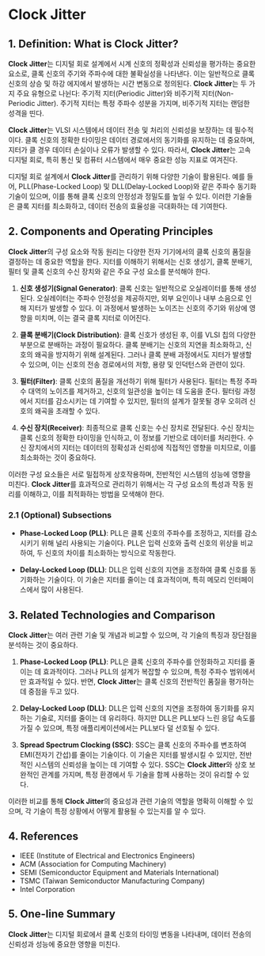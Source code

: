 # Clock Jitter

## 1. Definition: What is **Clock Jitter**?
**Clock Jitter**는 디지털 회로 설계에서 시계 신호의 정확성과 신뢰성을 평가하는 중요한 요소로, 클록 신호의 주기와 주파수에 대한 불확실성을 나타낸다. 이는 일반적으로 클록 신호의 상승 및 하강 에지에서 발생하는 시간 변동으로 정의된다. **Clock Jitter**는 두 가지 주요 유형으로 나뉜다: 주기적 지터(Periodic Jitter)와 비주기적 지터(Non-Periodic Jitter). 주기적 지터는 특정 주파수 성분을 가지며, 비주기적 지터는 랜덤한 성격을 띤다.

**Clock Jitter**는 VLSI 시스템에서 데이터 전송 및 처리의 신뢰성을 보장하는 데 필수적이다. 클록 신호의 정확한 타이밍은 데이터 경로에서의 동기화를 유지하는 데 중요하며, 지터가 클 경우 데이터 손실이나 오류가 발생할 수 있다. 따라서, **Clock Jitter**는 고속 디지털 회로, 특히 통신 및 컴퓨터 시스템에서 매우 중요한 성능 지표로 여겨진다. 

디지털 회로 설계에서 **Clock Jitter**를 관리하기 위해 다양한 기술이 활용된다. 예를 들어, PLL(Phase-Locked Loop) 및 DLL(Delay-Locked Loop)와 같은 주파수 동기화 기술이 있으며, 이를 통해 클록 신호의 안정성과 정밀도를 높일 수 있다. 이러한 기술들은 클록 지터를 최소화하고, 데이터 전송의 효율성을 극대화하는 데 기여한다.

## 2. Components and Operating Principles
**Clock Jitter**의 구성 요소와 작동 원리는 다양한 전자 기기에서의 클록 신호의 품질을 결정하는 데 중요한 역할을 한다. 지터를 이해하기 위해서는 신호 생성기, 클록 분배기, 필터 및 클록 신호의 수신 장치와 같은 주요 구성 요소를 분석해야 한다.

1. **신호 생성기(Signal Generator)**: 클록 신호는 일반적으로 오실레이터를 통해 생성된다. 오실레이터는 주파수 안정성을 제공하지만, 외부 요인이나 내부 소음으로 인해 지터가 발생할 수 있다. 이 과정에서 발생하는 노이즈는 신호의 주기와 위상에 영향을 미치며, 이는 결국 클록 지터로 이어진다.

2. **클록 분배기(Clock Distribution)**: 클록 신호가 생성된 후, 이를 VLSI 칩의 다양한 부분으로 분배하는 과정이 필요하다. 클록 분배기는 신호의 지연을 최소화하고, 신호의 왜곡을 방지하기 위해 설계된다. 그러나 클록 분배 과정에서도 지터가 발생할 수 있으며, 이는 신호의 전송 경로에서의 저항, 용량 및 인덕턴스와 관련이 있다.

3. **필터(Filter)**: 클록 신호의 품질을 개선하기 위해 필터가 사용된다. 필터는 특정 주파수 대역의 노이즈를 제거하고, 신호의 일관성을 높이는 데 도움을 준다. 필터링 과정에서 지터를 감소시키는 데 기여할 수 있지만, 필터의 설계가 잘못될 경우 오히려 신호의 왜곡을 초래할 수 있다.

4. **수신 장치(Receiver)**: 최종적으로 클록 신호는 수신 장치로 전달된다. 수신 장치는 클록 신호의 정확한 타이밍을 인식하고, 이 정보를 기반으로 데이터를 처리한다. 수신 장치에서의 지터는 데이터의 정확성과 신뢰성에 직접적인 영향을 미치므로, 이를 최소화하는 것이 중요하다.

이러한 구성 요소들은 서로 밀접하게 상호작용하며, 전반적인 시스템의 성능에 영향을 미친다. **Clock Jitter**를 효과적으로 관리하기 위해서는 각 구성 요소의 특성과 작동 원리를 이해하고, 이를 최적화하는 방법을 모색해야 한다.

### 2.1 (Optional) Subsections
- **Phase-Locked Loop (PLL)**: PLL은 클록 신호의 주파수를 조정하고, 지터를 감소시키기 위해 널리 사용되는 기술이다. PLL은 입력 신호와 출력 신호의 위상을 비교하여, 두 신호의 차이를 최소화하는 방식으로 작동한다.
  
- **Delay-Locked Loop (DLL)**: DLL은 입력 신호의 지연을 조정하여 클록 신호를 동기화하는 기술이다. 이 기술은 지터를 줄이는 데 효과적이며, 특히 메모리 인터페이스에서 많이 사용된다.

## 3. Related Technologies and Comparison
**Clock Jitter**는 여러 관련 기술 및 개념과 비교할 수 있으며, 각 기술의 특징과 장단점을 분석하는 것이 중요하다. 

1. **Phase-Locked Loop (PLL)**: PLL은 클록 신호의 주파수를 안정화하고 지터를 줄이는 데 효과적이다. 그러나 PLL의 설계가 복잡할 수 있으며, 특정 주파수 범위에서만 효과적일 수 있다. 반면, **Clock Jitter**는 클록 신호의 전반적인 품질을 평가하는 데 중점을 두고 있다.

2. **Delay-Locked Loop (DLL)**: DLL은 입력 신호의 지연을 조정하여 동기화를 유지하는 기술로, 지터를 줄이는 데 유리하다. 하지만 DLL은 PLL보다 느린 응답 속도를 가질 수 있으며, 특정 애플리케이션에서는 PLL보다 덜 선호될 수 있다.

3. **Spread Spectrum Clocking (SSC)**: SSC는 클록 신호의 주파수를 변조하여 EMI(전자기 간섭)를 줄이는 기술이다. 이 기술은 지터를 발생시킬 수 있지만, 전반적인 시스템의 신뢰성을 높이는 데 기여할 수 있다. SSC는 **Clock Jitter**와 상호 보완적인 관계를 가지며, 특정 환경에서 두 기술을 함께 사용하는 것이 유리할 수 있다.

이러한 비교를 통해 **Clock Jitter**의 중요성과 관련 기술의 역할을 명확히 이해할 수 있으며, 각 기술이 특정 상황에서 어떻게 활용될 수 있는지를 알 수 있다.

## 4. References
- IEEE (Institute of Electrical and Electronics Engineers)
- ACM (Association for Computing Machinery)
- SEMI (Semiconductor Equipment and Materials International)
- TSMC (Taiwan Semiconductor Manufacturing Company)
- Intel Corporation

## 5. One-line Summary
**Clock Jitter**는 디지털 회로에서 클록 신호의 타이밍 변동을 나타내며, 데이터 전송의 신뢰성과 성능에 중요한 영향을 미친다.